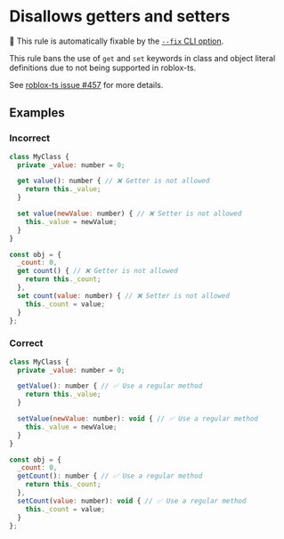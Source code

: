 # Disallows getters and setters

🔧 This rule is automatically fixable by the [`--fix` CLI option](https://eslint.org/docs/latest/user-guide/command-line-interface#--fix).

<!-- end auto-generated rule header -->
<!-- Do not manually modify this header. Run: `npm run eslint-docs` -->

This rule bans the use of `get` and `set` keywords in class and object literal
definitions due to not being supported in roblox-ts.

See [roblox-ts issue #457](https://github.com/roblox-ts/roblox-ts/issues/457) for more details.

## Examples

### Incorrect

```js
class MyClass {
  private _value: number = 0;

  get value(): number { // ❌ Getter is not allowed
    return this._value;
  }

  set value(newValue: number) { // ❌ Setter is not allowed
    this._value = newValue;
  }
}

const obj = {
  _count: 0,
  get count() { // ❌ Getter is not allowed
    return this._count;
  },
  set count(value: number) { // ❌ Setter is not allowed
    this._count = value;
  }
};
```

### Correct

```js
class MyClass {
  private _value: number = 0;

  getValue(): number { // ✅ Use a regular method
    return this._value;
  }

  setValue(newValue: number): void { // ✅ Use a regular method
    this._value = newValue;
  }
}

const obj = {
  _count: 0,
  getCount(): number { // ✅ Use a regular method
    return this._count;
  },
  setCount(value: number): void { // ✅ Use a regular method
    this._count = value;
  }
};
```
